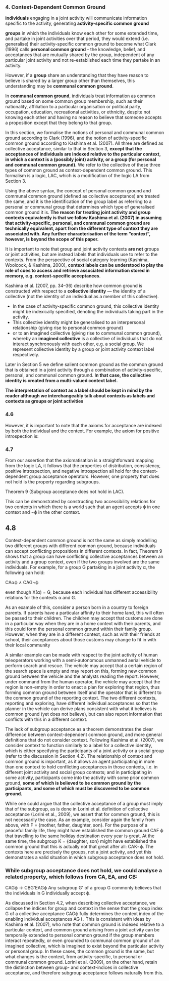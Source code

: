### 4. Context-Dependent Common Ground

**individuals** engaging in a joint activity will communicate information specific to the activity, generating **activity-specific common ground**

**groups** in which the individuals know each other for some extended time, and partake in joint activities over that period, they would extend (i.e. generalise) their activity-specific common ground to become what Clark (1996) calls **personal common ground** - the knowledge, belief, and acceptances that are mutually shared by the group, independent of any particular joint activity and not re-established each time they partake in an activity.

However, if a **group** share an understanding that they have reason to believe is shared by a larger group other than themselves, this understanding may be **communal common ground**.

In **communal common ground**, individuals treat information as common ground based on some common group membership, such as their nationality, affiliation to a particular organisation or political party, occupation, education, recreational activities, or ethnicity, despite not knowing each other and having no reason to believe that someone accepts a proposition except that they belong to that group.

In this section, we formalise the notions of personal and communal common ground according to Clark (1996), and the notion of activity-specific common ground according to Kashima et al. (2007). All three are defined as collective acceptance, similar to that in Section 3, **except that the acceptances of individuals are indexed relative to the particular context, in which a context is a (possibly joint) activity, or a group (for personal and communal common ground).** We refer to the collective of these three types of common ground as context-dependent common ground. This formalism is a logic, LAC, which is a modification of the logic LA from Section 3.

Using the above syntax, the concept of personal common ground and communal common ground (defined as collective acceptance) are treated the same, and it is the identification
of the group label as referring to a personal or communal group that determines which type of generalised common ground it is. **The reason for treating joint activity and group contexts equivalently is that we follow Kashima et al. (2007) in assuming that activity-specific, personal, and communal common ground are technically equivalent, apart from the different type of context they are associated with. Any further characterisation of the term “context”, however, is beyond the scope of this paper.**

It is important to note that group and joint activity contexts **are not** groups or joint activities, but are instead labels that individuals use to refer to the contexts. From the perspective of social category learning (Kashima, Woolcock, & Kashima, 2000), **context labels can be understood to play the role of cues to access and retrieve associated information stored in memory, e.g. context-specific acceptances**.

Kashima et al. (2007, pp. 34–36) describe how common ground is constructed with respect to a **collective identity** — the identity of a collective (not the identity of an individual as a member of this collective).
- In the case of activity-specific common ground, this collective identity might be indexically specified, denoting the individuals taking part in the activity.
- This collective identity might be generalised to an interpersonal relationship (giving rise to personal common ground)
- or to an imagined collective (giving rise to communal common ground), whereby an **imagined collective** is a collective of individuals that do not interact synchronously with each other, e.g. a social group.
We represent collective identity by a group or joint activity context label respectively.

Later in Section 5 we define salient common ground as the common ground that is obtained in a joint activity through a combination of activity-specific, personal, and communal common ground. **In that case, the collective identity is created from a multi-valued context label.**

**The interpretation of context as a label should be kept in mind by the reader although we interchangeably talk about contexts as labels and contexts as groups or joint activities**


### 4.6
However, it is important to note that the axioms for acceptance are indexed by both the individual and the context. For example, the axiom for positive introspection is:

### 4.7
From our assertion that the axiomatisation is a straightforward mapping from the logic LA, it follows that the properties of distribution, consistency, positive introspection, and negative introspection all hold for the context-dependent group acceptance operators. However, one property that does not hold is the property regarding subgroups.

Theorem 9 (Subgroup acceptance does not hold in LAC). 

This can be demonstrated by constructing two accessibility relations for two contexts in which there is a world such that an agent accepts ϕ in one context and ¬ϕ in the other context.

## 4.8 
Context-dependent common ground is not the same as simply modelling two different groups with different common ground, because individuals can accept conflicting propositions in different contexts. In fact, Theorem 9 shows that a group can have conflicting collective acceptances between an activity and a group context, even if the two groups involved are the same individuals. For example, for a group G partaking in a joint activity α, the following can hold:

CAαϕ ∧ CAG¬ϕ

even though X(α) = G, because each individual has different accessibility relations for the contexts α and G.

As an example of this, consider a person born in a country to foreign parents. If parents have a particular affinity to their home land, this will often be passed to their children. The children may accept that customs are done in a particular way when they are in a home context with their parents, and this could form the personal common ground within their family group. However, when they are in a different context, such as with their friends at school, their acceptances about those customs may change to fit in with their local community

A similar example can be made with respect to the joint activity of human teleoperators working with a semi-autonomous unmanned aerial vehicle to perform search and rescue. The vehicle may accept that a certain region of the search space is empty and may report on this, forming new common ground between the vehicle and the analysts reading the report. However, under command from the human operator, the vehicle may accept that the region is non-empty in order to enact a plan for exploring that region, thus forming common ground between itself and the operator that is different to the common ground of the reporting context. The two different contexts, reporting and exploring, have different individual acceptances so that the planner in the vehicle can derive plans consistent with what it believes is common ground (yet does not believe), but can also report information that conflicts with this in a different context.

The lack of subgroup acceptance as a theorem demonstrates the clear difference between context-dependent common ground, and more general definitions that do not consider context. Following Kashima et al. (2007), we consider context to function similarly to a label for a collective identity, which is either specifying the participants of a joint activity or a social group (refer to the discussion in Section 4.2). The relationship of context and common ground is important, as it allows an agent participating in more than one context to hold conflicting acceptances in those contexts, i.e. in different joint activity and social group contexts; and in participating in some activity, participants come into the activity with some prior common ground, **some of which is believed to be common ground by the participants, and some of which must be discovered to be common ground.**

While one could argue that the collective acceptance of a group must imply that of the subgroup, as is done in Lorini et al. definition of collective acceptance (Lorini et al., 2009), we assert that for common ground, this is not necessarily the case. As an example, consider again the family from above, with F = {mother, father, daughter, son}. For the purpose of a peaceful family life, they might have established the common ground CAF ϕ that travelling to the same holiday destination every year is great. At the same time, the subgroup K = {daughter, son} might have established the common ground that this is actually not that great after all: CAK¬ϕ. The contexts here are precisely the groups, not a joint activity, and yet this demonstrates a valid situation in which subgroup acceptance does not hold.

### While subgroup acceptance does not hold, we could analyse a related property, which follows from CA, EA, and CB:
CAGϕ → CBG'EAGϕ
Any subgroup G' of a group G commonly believes that the individuals in G individually accept ϕ.

As discussed in Section 4.2, when describing collective acceptance, we collapse the indices for group and context in the sense that the group index G of a collective acceptance CAGϕ fully determines the context index of the enabling individual acceptances AG i . This is consistent with ideas by Kashima et al. (2007), who note that common ground is indexed relative to a particular context, and common ground arising from a joint activity can be temporally extended to personal common ground if the group members interact repeatedly, or even grounded to communal common ground of an imagined collective, which is imagined to exist beyond the particular activity or personal group. In these cases, the common ground is the same, but what changes is the context, from activity-specific, to personal or communal common ground. Lorini et al. (2009), on the other hand, retain the distinction between group- and context-indices in collective acceptance, and therefore subgroup acceptance follows naturally from this.